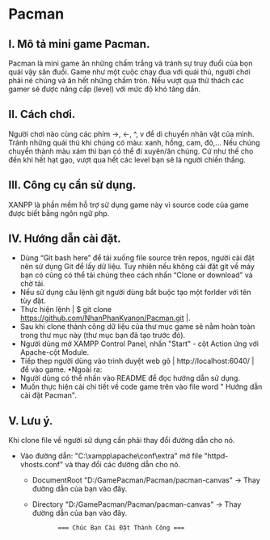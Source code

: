 
# Pacman
## I. Mô tả mini game Pacman.
Pacman là mini game ăn những chấm trắng và tránh sự truy đuổi của bọn quái vậy săn đuổi. Game như một cuộc chạy đua với quái thú, người chơi phải né chúng và ăn hết những chấm tròn. Nếu vượt qua thử thách các gamer sẽ được nâng cấp (level) với mức độ khó tăng dần. 
## II. Cách chơi.
Người chơi nào cùng các phím ->, <-, ^, v để di chuyển nhân vật của mình. Tránh những quái thú khi chúng có màu: xanh, hồng, cam, đỏ,... Nếu chúng chuyển thành màu xám thì bạn có thể đi xuyên/ăn chúng. Cứ như thế cho đến khi hết hạt gạo, vượt qua hết các level bạn sẽ là người chiến thắng.
## III. Công cụ cần sử dụng.
XANPP là phần mềm hỗ trợ sử dụng game này vì source code của game được biết bằng ngôn ngữ php. 
## IV. Hướng dẫn cài đặt.
- Dùng “Git bash here” để tải xuống file source trên repos, người cài đặt nên sử dụng Git để lấy dữ liệu. Tuy nhiên nếu không cài đặt git về máy bạn có cũng có thể tải chúng theo cách nhấn “Clone or download” và chờ tải.
- Nếu sử dụng câu lệnh git người dùng bắt buộc tạo một forlder với tên tùy đặt.
- Thực hiện lệnh  |  $ git clone https://github.com/NhanPhanKyanon/Pacman.git |.
- Sau khi clone thành công dữ liệu của thư mục game sẽ nằm hoàn toàn trong thư mục này (thư mục bạn đã tạo trước đó).
- Người dùng mở XAMPP Control Panel, nhấn "Start" - cột Action ứng với Apache-cột Module.
- Tiếp thep người dùng vào trình duyệt web gõ | http://localhost:6040/ | để vào game.
•Ngoài ra:
- Người dùng có thể nhấn vào README để đọc hướng dẫn sử dụng.
- Muốn thực hiện cài chi tiết về code game trên vào file word " Hướng dẫn cài đặt Pacman". 
## V. Lưu ý.
Khi clone file về người sử dụng cần phải thay đổi đường dẫn cho nó.
- Vào đường dẫn: "C:\xampp\apache\conf\extra" mở file "httpd-vhosts.conf" và thay đổi các đường dẫn cho nó.
  + DocumentRoot "D:/GamePacman/Pacman/pacman-canvas" -> Thay đường dẫn của bạn vào đây.
  + Directory "D:/GamePacman/Pacman/pacman-canvas" -> Thay đường dẫn của bạn vào đây. 


               === Chúc Bạn Cài Đặt Thành Công ===
